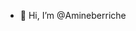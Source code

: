 - 👋 Hi, I’m @Amineberriche

<!---
Amineberriche/Amineberriche is a ✨ special ✨ repository because its `README.md` (this file) appears on your GitHub profile.
You can click the Preview link to take a look at your changes.
--->
